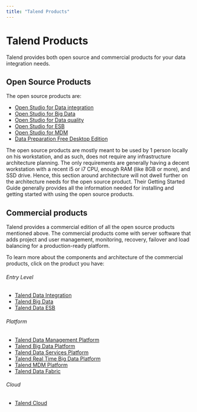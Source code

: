 ```yaml
---
title: "Talend Products"
---
```

# Talend Products
Talend provides both open source and commercial products for your data integration needs.

## Open Source Products
The open source products are:
- <a href="https://www.talend.com/products/talend-open-studio/" target="_blank">Open Studio for Data integration</a>
- <a href="https://www.talend.com/products/big-data/big-data-open-studio/" target="_blank">Open Studio for Big Data</a>
- <a href="https://www.talend.com/products/talend-open-studio/data-quality-open-studio/" target="_blank">Open Studio for Data quality</a>
- <a href="https://www.talend.com/products/application-integration/esb-open-studio/" target="_blank">Open Studio for ESB</a>
- <a href="https://www.talend.com/products/mdm/mdm-open-studio/" target="_blank">Open Studio for MDM</a>
- <a href="https://www.talend.com/products/data-preparation/data-preparation-free-desktop/" target="_blank">Data Preparation Free Desktop Edition</a>

The open source products are mostly meant to be used by 1 person locally on his workstation, and as such, does not require any infrastructure architecture planning.  The only requirements are generally having a decent workstation with a recent i5 or i7 CPU, enough RAM (like 8GB or more), and SSD drive.  Hence, this section around architecture will not dwell further on the architecture needs for the open source product.  Their Getting Started Guide generally provides all the information needed for installing and getting started with using the open source products.

## Commercial products
Talend provides a commercial edition of all the open source products mentioned above.  The commercial products come with server software that adds project and user management, monitoring, recovery, failover and load balancing for a production-ready platform.  

To learn more about the components and architecture of the commercial products, click on the product you have:
###### Entry Level
- [Talend Data Integration][talend-data-integration]
- [Talend Big Data][talend-big-data]
- [Talend Data ESB][talend-esb]

###### Platform
- [Talend Data Management Platform][talend-data-management-platform]
- [Talend Big Data Platform][talend-big-data-platform]
- [Talend Data Services Platform][talend-data-services-platform]
- [Talend Real Time Big Data Platform][talend-real-time-big-data-platform]
- [Talend MDM Platform][talend-mdm-platform]
- [Talend Data Fabric][talend-data-fabric]  

###### Cloud
- [Talend Cloud][talend-cloud]





<!-- links -->
[open-studio-data-integration]: https://www.talend.com/products/talend-open-studio/
[open-studio-big-integration]: https://www.talend.com/products/big-data/big-data-open-studio/
[open-studio-data-quality]: https://www.talend.com/products/talend-open-studio/data-quality-open-studio/
[open-studio-esb]: https://www.talend.com/products/application-integration/esb-open-studio/
[open-studio-mdm]: https://www.talend.com/products/mdm/mdm-open-studio/
[data-prepation-free-desktop-edition]: https://www.talend.com/products/data-preparation/data-preparation-free-desktop/
[talend-big-data-platform]: ./commercial/talend-big-data-platform/index.md
[talend-big-data]: ./commercial/talend-big-data/index.md
[talend-data-fabric]: ./commercial/talend-data-fabric/index.md
[talend-data-integration]: ./commercial/talend-data-integration/index.md
[talend-data-management-platform]: ./commercial/talend-data-management-platform/index.md
[talend-data-services-platform]: ./commercial/talend-data-services-platform/index.md
[talend-esb]: ./commercial/talend-esb/index.md
[talend-mdm-platform]: ./commercial/talend-mdm-platform/index.md
[talend-real-time-big-data-platform]: ./commercial/talend-real-time-big-data-platform/index.md
[talend-cloud]: ./commercial/talend-cloud/index.md
[0]: ./../resources/images/fabric/fabric.png  "Talend Data Fabric"
